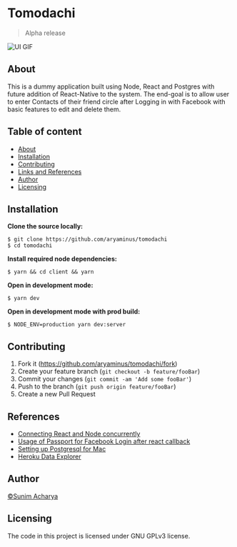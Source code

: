 # Tomodachi

> Alpha release

![UI GIF](https://i.imgur.com/iwWOtYs.gif)

## About

This is a dummy application built using Node, React and Postgres with future addition of React-Native to the system. The end-goal is to allow user to enter Contacts of their friend circle after Logging in with Facebook with basic features to edit and delete them.

## Table of content

- [About](#about)
- [Installation](#installation)
- [Contributing](#contributing)
- [Links and References](#links-and-references)
- [Author](#author)
- [Licensing](#licensing)

## Installation

**Clone the source locally:**

```
$ git clone https://github.com/aryaminus/tomodachi
$ cd tomodachi
```

**Install required node dependencies:**

```
$ yarn && cd client && yarn
```

**Open in development mode:**

```
$ yarn dev
```

**Open in development mode with prod build:**

```
$ NODE_ENV=production yarn dev:server
```

## Contributing

1. Fork it (<https://github.com/aryaminus/tomodachi/fork>)
2. Create your feature branch (`git checkout -b feature/fooBar`)
3. Commit your changes (`git commit -am 'Add some fooBar'`)
4. Push to the branch (`git push origin feature/fooBar`)
5. Create a new Pull Request

## References

- <a href="https://github.com/esausilva/example-create-react-app-express" target="_blank">Connecting React and Node concurrently</a>
- <a href="https://github.com/alien35/social-auth-example" target="_blank">Usage of Passport for Facebook Login after react callback</a>
- <a href="https://www.wlaurance.com/2018/09/how-to-install-postgresql-for-mac-for-node/" target="_blank">Setting up Postgresql for Mac</a>
- <a href="https://datazenit.com/heroku-data-explorer.html?tp=hde#/" target="_blank">Heroku Data Explorer</a>

## Author

<a href="https://github.com/aryaminus" target="_blank">©Sunim Acharya</a>

## Licensing

The code in this project is licensed under GNU GPLv3 license.
